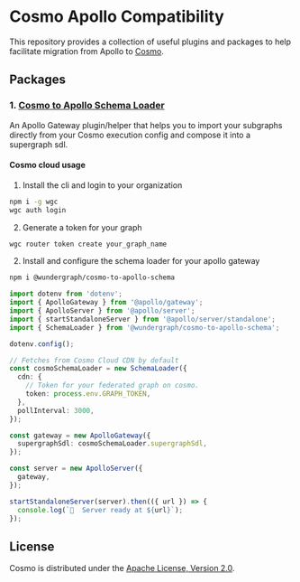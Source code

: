 # Cosmo Apollo Compatibility

This repository provides a collection of useful plugins and packages to help facilitate migration from Apollo to [Cosmo](https://github.com/wundergraph/cosmo).

##  Packages

### 1. [Cosmo to Apollo Schema Loader](/packages/cosmo-to-apollo-schema)
 
An Apollo Gateway plugin/helper that helps you to import your subgraphs directly from your Cosmo execution config and compose it into a supergraph sdl.

#### Cosmo cloud usage
1. Install the cli and login to your organization
```bash
npm i -g wgc
wgc auth login
```

2. Generate a token for your graph
```bash
wgc router token create your_graph_name
```

2. Install and configure the schema loader for your apollo gateway

```bash
npm i @wundergraph/cosmo-to-apollo-schema
```

```ts
import dotenv from 'dotenv';
import { ApolloGateway } from '@apollo/gateway';
import { ApolloServer } from '@apollo/server';
import { startStandaloneServer } from '@apollo/server/standalone';
import { SchemaLoader } from '@wundergraph/cosmo-to-apollo-schema';

dotenv.config();

// Fetches from Cosmo Cloud CDN by default
const cosmoSchemaLoader = new SchemaLoader({
  cdn: {
    // Token for your federated graph on cosmo. 
    token: process.env.GRAPH_TOKEN,
  },
  pollInterval: 3000,
});

const gateway = new ApolloGateway({
  supergraphSdl: cosmoSchemaLoader.supergraphSdl,
});

const server = new ApolloServer({
  gateway,
});

startStandaloneServer(server).then(({ url }) => {
  console.log(`🚀  Server ready at ${url}`);
});

```

## License

Cosmo is distributed under the [Apache License, Version 2.0](./LICENSE).
